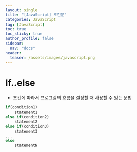 ```yaml
---
layout: single
title: "[JavaScript] 조건문"
categories: JavaScript
tag: [JavaScript]
toc: true
toc_sticky: true
author_profile: false
sidebar:
  nav: "docs"
header:
  teaser: /assets/images/javascript.png
---
```


# If..else

- 조건에 따라서 프로그램의 흐름을 결정할 때 사용할 수 있는 문법

```js
if(condition1)
    statement1
else if(condition2)
    statement2
else if(condition3)
    statement3
...
else
    statementN
```
